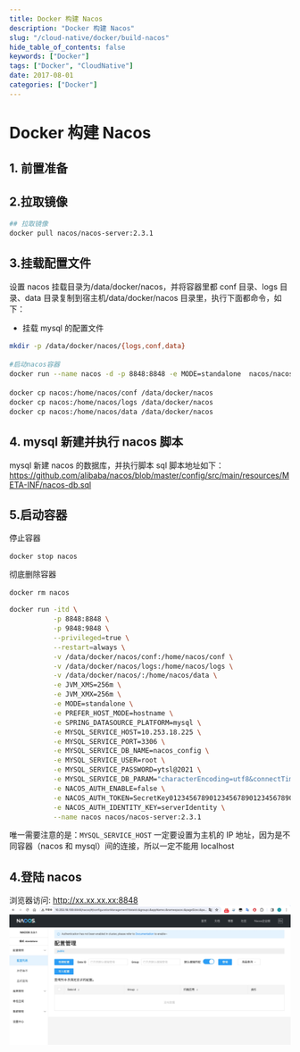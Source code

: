 ```yaml
---
title: Docker 构建 Nacos
description: "Docker 构建 Nacos"
slug: "/cloud-native/docker/build-nacos"
hide_table_of_contents: false
keywords: ["Docker"]
tags: ["Docker", "CloudNative"]
date: 2017-08-01
categories: ["Docker"]
---
```

# Docker 构建 Nacos
## 1. 前置准备

## 2.拉取镜像
```bash
## 拉取镜像
docker pull nacos/nacos-server:2.3.1
```

## 3.挂载配置文件

设置 nacos 挂载目录为/data/docker/nacos，并将容器里都 conf 目录、logs 目录、data 目录复制到宿主机/data/docker/nacos 目录里，执行下面都命令，如下：

- 挂载 mysql 的配置文件 
```bash
mkdir -p /data/docker/nacos/{logs,conf,data}

#启动nacos容器
docker run --name nacos -d -p 8848:8848 -e MODE=standalone  nacos/nacos-server:latest

docker cp nacos:/home/nacos/conf /data/docker/nacos
docker cp nacos:/home/nacos/logs /data/docker/nacos
docker cp nacos:/home/nacos/data /data/docker/nacos
```

## 4. mysql 新建并执行 nacos 脚本
mysql 新建 nacos 的数据库，并执行脚本 sql 脚本地址如下：
https://github.com/alibaba/nacos/blob/master/config/src/main/resources/META-INF/nacos-db.sql

## 5.启动容器

停止容器

`docker stop nacos`

彻底删除容器

`docker rm nacos`

```bash
docker run -itd \
           -p 8848:8848 \
           -p 9848:9848 \
           --privileged=true \
           --restart=always \
           -v /data/docker/nacos/conf:/home/nacos/conf \
           -v /data/docker/nacos/logs:/home/nacos/logs \
           -v /data/docker/nacos/:/home/nacos/data \
           -e JVM_XMS=256m \
           -e JVM_XMX=256m \
           -e MODE=standalone \
           -e PREFER_HOST_MODE=hostname \
           -e SPRING_DATASOURCE_PLATFORM=mysql \
           -e MYSQL_SERVICE_HOST=10.253.18.225 \
           -e MYSQL_SERVICE_PORT=3306 \
           -e MYSQL_SERVICE_DB_NAME=nacos_config \
           -e MYSQL_SERVICE_USER=root \
           -e MYSQL_SERVICE_PASSWORD=ytsl@2021 \
           -e MYSQL_SERVICE_DB_PARAM="characterEncoding=utf8&connectTimeout=1000&socketTimeout=3000&autoReconnect=true&useSSL=false&allowPublicKeyRetrieval=true" \
           -e NACOS_AUTH_ENABLE=false \
           -e NACOS_AUTH_TOKEN=SecretKey012345678901234567890123456789012345678901234567890123456789 \
           -e NACOS_AUTH_IDENTITY_KEY=serverIdentity \
           --name nacos nacos/nacos-server:2.3.1
```

唯一需要注意的是：`MYSQL_SERVICE_HOST` 一定要设置为主机的 IP 地址，因为是不同容器（nacos 和 mysql）间的连接，所以一定不能用 localhost



## 4.登陆 nacos

浏览器访问: http://xx.xx.xx.xx:8848
![nacos-mainpage.jpg](img/nacos-mainpage.jpg)

